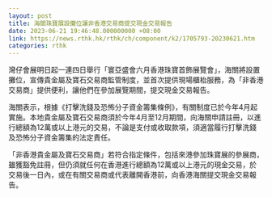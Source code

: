 ```yaml
---
layout: post
title: 海關珠寶展設攤位讓非香港交易商提交現金交易報告
date: 2023-06-21 19:46:48.000000000 +08:00
link: https://news.rthk.hk/rthk/ch/component/k2/1705793-20230621.htm
categories: rthk
---
```


灣仔會展明日起一連四日舉行「寰亞盛會六月香港珠寶首飾展覽會」，海關將設置攤位，宣傳貴金屬及寶石交易商監管制度，並首次提供現場櫃枱服務，為「非香港交易商」提供便利，讓他們在參加展覽期間，提交現金交易報告。

海關表示，根據《打擊洗錢及恐怖分子資金籌集條例》，有關制度已於今年4月起實施。本地貴金屬及寶石交易商須於今年4月至12月期間，向海關申請註冊，以進行總額為12萬或以上港元的交易，不論是支付或收取款項，須適當履行打擊洗錢及恐怖分子資金籌集的法定責任。

「非香港貴金屬及寶石交易商」若符合指定條件，包括來港參加珠寶展的參展商，雖獲豁免註冊，但仍須就任何在香港進行總額為12萬或以上港元的現金交易，於交易後一日內，或在有關交易商或代表離開香港前，向香港海關提交現金交易報告。
